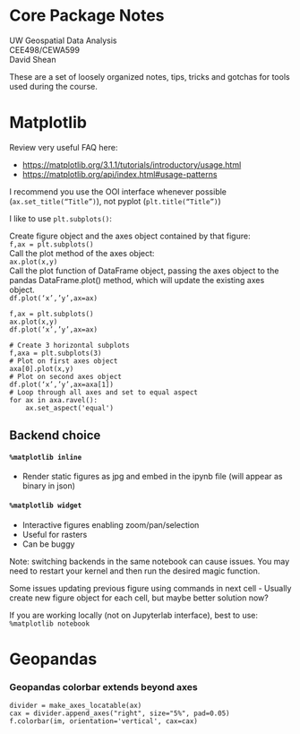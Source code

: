 # Core Package Notes 
UW Geospatial Data Analysis  
CEE498/CEWA599  
David Shean  

These are a set of loosely organized notes, tips, tricks and gotchas for tools used during the course.  

# Matplotlib
Review very useful FAQ here: 
* https://matplotlib.org/3.1.1/tutorials/introductory/usage.html
* https://matplotlib.org/api/index.html#usage-patterns

I recommend you use the OOI interface whenever possible (`ax.set_title(“Title”)`), not pyplot (`plt.title(“Title”)`)

I like to use `plt.subplots()`:  

Create figure object and the axes object contained by that figure:  
`f,ax = plt.subplots()`  
Call the plot method of the axes object:  
`ax.plot(x,y)`  
Call the plot function of DataFrame object, passing the axes object to the pandas DataFrame.plot() method, which will update the existing axes object.  
`df.plot(‘x’,’y’,ax=ax)`

```
f,ax = plt.subplots()
ax.plot(x,y)
df.plot(‘x’,’y’,ax=ax)

# Create 3 horizontal subplots
f,axa = plt.subplots(3)
# Plot on first axes object
axa[0].plot(x,y)
# Plot on second axes object
df.plot(‘x’,’y’,ax=axa[1])
# Loop through all axes and set to equal aspect
for ax in axa.ravel():
    ax.set_aspect('equal')
```

## Backend choice

#### `%matplotlib inline`
* Render static figures as jpg and embed in the ipynb file (will appear as binary in json)

#### `%matplotlib widget`
* Interactive figures enabling zoom/pan/selection
* Useful for rasters
* Can be buggy

Note: switching backends in the same notebook can cause issues. You may need to restart your kernel and then run the desired magic function.

Some issues updating previous figure using commands in next cell - Usually create new figure object for each cell, but maybe better solution now?

If you are working locally (not on Jupyterlab interface), best to use:
`%matplotlib notebook`

# Geopandas

### Geopandas colorbar extends beyond axes
```
divider = make_axes_locatable(ax)
cax = divider.append_axes("right", size="5%", pad=0.05)
f.colorbar(im, orientation='vertical', cax=cax)
```
